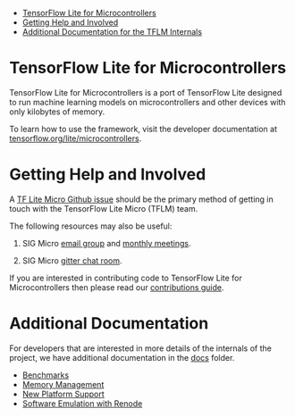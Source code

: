 <!--
Semi-automated TOC generation with instructions from
https://github.com/ekalinin/github-markdown-toc#auto-insert-and-update-toc
-->

<!--ts-->

*   [TensorFlow Lite for Microcontrollers](#tensorflow-lite-for-microcontrollers)
*   [Getting Help and Involved](#getting-help-and-involved)
*   [Additional Documentation for the TFLM Internals](#additional-documentation-for-the-tflm-internals)

<!-- Added by: advaitjain, at: Mon 05 Oct 2020 02:37:34 PM PDT -->

<!--te-->

# TensorFlow Lite for Microcontrollers

TensorFlow Lite for Microcontrollers is a port of TensorFlow Lite designed to
run machine learning models on microcontrollers and other devices with only
kilobytes of memory.

To learn how to use the framework, visit the developer documentation at
[tensorflow.org/lite/microcontrollers](https://www.tensorflow.org/lite/microcontrollers).

# Getting Help and Involved

A
[TF Lite Micro Github issue](https://github.com/tensorflow/tensorflow/issues/new?labels=comp%3Amicro&template=70-tflite-micro-issue.md)
should be the primary method of getting in touch with the TensorFlow Lite Micro
(TFLM) team.

The following resources may also be useful:

1.  SIG Micro [email group](https://groups.google.com/a/tensorflow.org/g/micro)
    and
    [monthly meetings](http://doc/1YHq9rmhrOUdcZnrEnVCWvd87s2wQbq4z17HbeRl-DBc).

1.  SIG Micro [gitter chat room](https://gitter.im/tensorflow/sig-micro).

If you are interested in contributing code to TensorFlow Lite for
Microcontrollers then please read our [contributions guide](CONTRIBUTING.md).

# Additional Documentation

For developers that are interested in more details of the internals of the
project, we have additional documentation in the [docs](docs/) folder.

*   [Benchmarks](benchmarks/README.md)
*   [Memory Management](docs/memory_management.md)
*   [New Platform Support](docs/new_platform_support.md)
*   [Software Emulation with Renode](docs/renode.md)
